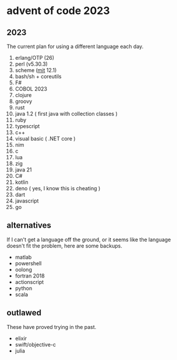 # advent of code 2023

## 2023

The current plan for using a different language each day.

1. erlang/OTP (26)
2. perl (v5.30.3)
3. scheme ([mit](https://www.gnu.org/software/mit-scheme/) 12.1)
4. bash/sh + coreutils
5. F#
6. COBOL 2023
7. clojure
8. groovy
9. rust
10. java 1.2 ( first java with collection classes )
11. ruby
12. typescript
13. c++
14. visual basic ( .NET core )
15. nim
16. c
17. lua
18. zig
19. java 21
20. C#
21. kotlin
22. deno ( yes, I know this is cheating )
23. dart
24. javascript
25. go

## alternatives

If I can't get a language off the ground, or it seems like the language doesn't fit the problem, here are some backups.

- matlab
- powershell
- oolong
- fortran 2018
- actionscript
- python
- scala

## outlawed

These have proved trying in the past.

- elixir
- swift/objective-c
- julia
